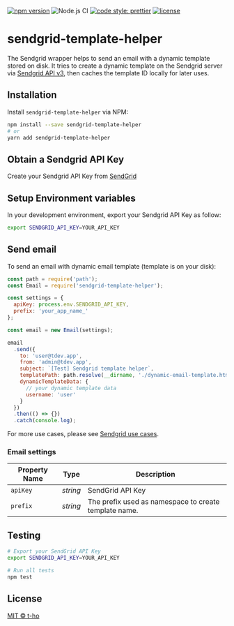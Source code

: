 [![npm version](https://badge.fury.io/js/sendgrid-template-helper.svg)](https://badge.fury.io/js/sendgrid-template-helper)
![Node.js CI](https://github.com/t-ho/sendgrid-template-helper/workflows/Node.js%20CI/badge.svg?branch=master)
[![code style: prettier](https://img.shields.io/badge/code_style-prettier-ff69b4.svg)](https://github.com/prettier/prettier)
[![license](https://img.shields.io/npm/l/sendgrid-template-helper)](https://github.com/t-ho/sendgrid-template-helper/blob/master/LICENSE)

# sendgrid-template-helper

The Sendgrid wrapper helps to send an email with a dynamic template stored on disk. It tries to create a dynamic template on the Sendgrid server via [Sendgrid API v3](https://sendgrid.com/docs/API_Reference/api_v3.html), then caches the template ID locally for later uses.

## Installation

Install `sendgrid-template-helper` via NPM:

```bash
npm install --save sendgrid-template-helper
# or
yarn add sendgrid-template-helper
```

## Obtain a Sendgrid API Key

Create your Sendgrid API Key from [SendGrid](https://app.sendgrid.com/settings/api_keys)

## Setup Environment variables

In your development environment, export your Sendgrid API Key as follow:

```bash
export SENDGRID_API_KEY=YOUR_API_KEY
```

## Send email

To send an email with dynamic email template (template is on your disk):

```javascript
const path = require('path');
const Email = require('sendgrid-template-helper');

const settings = {
  apiKey: process.env.SENDGRID_API_KEY,
  prefix: 'your_app_name_'
};

const email = new Email(settings);

email
  .send({
    to: 'user@tdev.app',
    from: 'admin@tdev.app',
    subject: `[Test] Sendgrid template helper`,
    templatePath: path.resolve(__dirname, './dynamic-email-template.html'), // absolute path to your template
    dynamicTemplateData: {
      // your dynamic template data
      username: 'user'
    }
  })
  .then(() => {})
  .catch(console.log);
```

For more use cases, please see [Sendgrid use cases](https://github.com/sendgrid/sendgrid-nodejs/blob/master/use-cases/README.md#email-use-cases).

### Email settings

| Property Name | Type     | Description                                           |
| ------------- | -------- | ----------------------------------------------------- |
| `apiKey`      | _string_ | SendGrid API Key                                      |
| `prefix`      | _string_ | The prefix used as namespace to create template name. |

## Testing

```bash
# Export your SendGrid API Key
export SENDGRID_API_KEY=YOUR_API_KEY

# Run all tests
npm test
```

## License

[MIT &copy; t-ho](https://github.com/t-ho/sendgrid-template-helper/blob/master/LICENSE)
